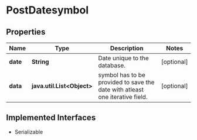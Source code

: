 

# PostDatesymbol


## Properties

Name | Type | Description | Notes
------------ | ------------- | ------------- | -------------
**date** | **String** | Date unique to the database. |  [optional]
**data** | **java.util.List&lt;Object&gt;** | symbol has to be provided to save the date with atleast one iterative field. |  [optional]


## Implemented Interfaces

* Serializable


